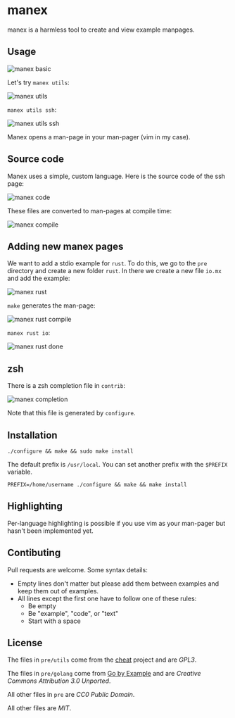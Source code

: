 manex
=====

manex is a harmless tool to create and view example manpages.

Usage
-----

![manex basic](http://i.imgur.com/Lf3hNq8.png)

Let's try `manex utils`:

![manex utils](http://i.imgur.com/Cjig1jr.png)

`manex utils ssh`: 

![manex utils ssh](http://i.imgur.com/BUT6yfr.png)

Manex opens a man-page in your man-pager (vim in my case).

Source code
-----------

Manex uses a simple, custom language.
Here is the source code of the ssh page:

![manex code](http://i.imgur.com/2YN06Wq.png)

These files are converted to man-pages at compile time:

![manex compile](http://i.imgur.com/h41AHqI.png)

Adding new manex pages
----------------------

We want to add a stdio example for `rust`.
To do this, we go to the `pre` directory and create a new folder `rust`.
In there we create a new file `io.mx` and add the example:

![manex rust](http://i.imgur.com/Bj2OWWG.png)

`make` generates the man-page:

![manex rust compile](http://i.imgur.com/eSjEyjY.png)

`manex rust io`:

![manex rust done](http://i.imgur.com/tHKiNv0.png)

zsh
---

There is a zsh completion file in `contrib`:

![manex completion](http://i.imgur.com/h7AVAzh.png)

Note that this file is generated by `configure`.

Installation
------------

    ./configure && make && sudo make install

The default prefix is `/usr/local`.
You can set another prefix with the `$PREFIX` variable.

    PREFIX=/home/username ./configure && make && make install

Highlighting
------------

Per-language highlighting is possible if you use vim as your man-pager but hasn't been implemented yet.

Contibuting
-----------

Pull requests are welcome.
Some syntax details:

* Empty lines don't matter but please add them between examples and keep them out of examples.
* All lines except the first one have to follow one of these rules:
  - Be empty
  - Be "example", "code", or "text"
  - Start with a space

License
-------

The files in `pre/utils` come from the [cheat](https://github.com/chrisallenlane/cheat) project and are *GPL3*.

The files in `pre/golang` come from [Go by Example](https://github.com/mmcgrana/gobyexample) and are *Creative Commons Attribution 3.0 Unported*.

All other files in `pre` are *CC0 Public Domain*.

All other files are *MIT*.
